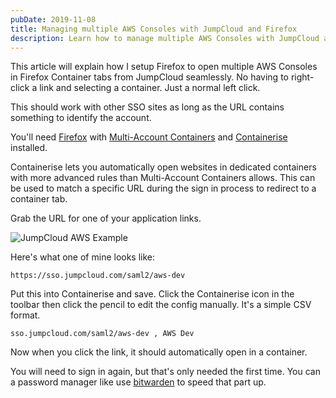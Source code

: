 ```yaml
---
pubDate: 2019-11-08
title: Managing multiple AWS Consoles with JumpCloud and Firefox
description: Learn how to manage multiple AWS Consoles with JumpCloud and Firefox by using the Multi-Account Containers and Containerise add-ons. Open your AWS accounts in separate tabs automatically with just a click, without needing to manually select a container
---
```


This article will explain how I setup Firefox to open multiple AWS Consoles in Firefox Container tabs from JumpCloud seamlessly.
No having to right-click a link and selecting a container.
Just a normal left click.

This should work with other SSO sites as long as the URL contains something to identify the account.

You'll need [Firefox](https://www.mozilla.org/en-US/firefox/new/) with [Multi-Account Containers](https://addons.mozilla.org/en-US/firefox/addon/multi-account-containers/)
and [Containerise](https://addons.mozilla.org/en-US/firefox/addon/containerise/) installed.

Containerise lets you automatically open websites in dedicated containers with more advanced rules than Multi-Account Containers allows.
This can be used to match a specific URL during the sign in process to redirect to a container tab.

Grab the URL for one of your application links.

![JumpCloud AWS Example](/assets/jumpcloud-aws-example.png)

Here's what one of mine looks like:

```
https://sso.jumpcloud.com/saml2/aws-dev
```

Put this into Containerise and save.
Click the Containerise icon in the toolbar then click the pencil to edit the config manually.
It's a simple CSV format.

```
sso.jumpcloud.com/saml2/aws-dev , AWS Dev
```

Now when you click the link, it should automatically open in a container.

You will need to sign in again, but that's only needed the first time.
You can a password manager like use [bitwarden](https://bitwarden.com/) to speed that part up.
